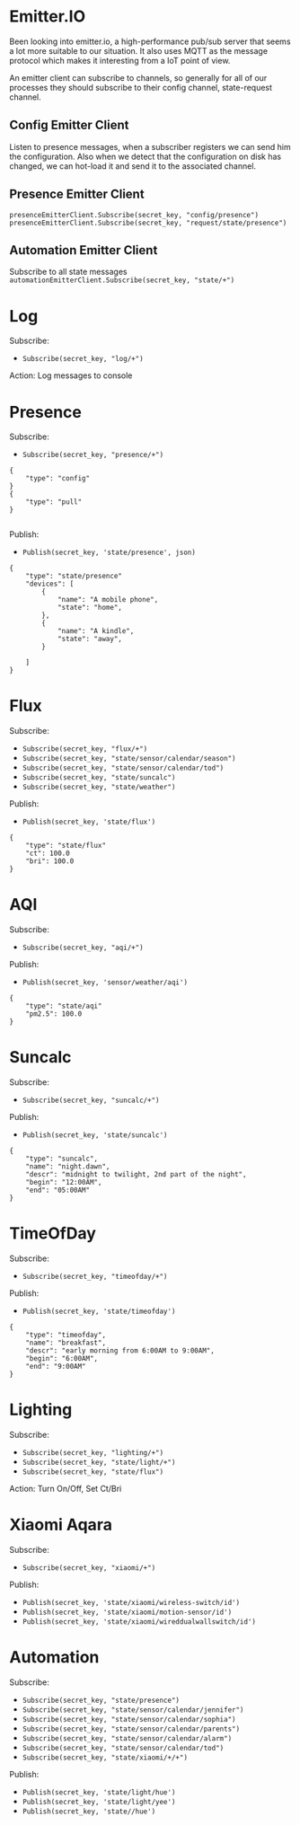 # Emitter.IO

Been looking into emitter.io, a high-performance pub/sub server that seems a lot more suitable
to our situation. It also uses MQTT as the message protocol which makes it interesting from
a IoT point of view.

An emitter client can subscribe to channels, so generally for all of our processes they should
subscribe to their config channel, state-request channel.

## Config Emitter Client
Listen to presence messages, when a subscriber registers we can send him the configuration.
Also when we detect that the configuration on disk has changed, we can hot-load it and send
it to the associated channel.

## Presence Emitter Client

``presenceEmitterClient.Subscribe(secret_key, "config/presence")`` \
``presenceEmitterClient.Subscribe(secret_key, "request/state/presence")``

## Automation Emitter Client

Subscribe to all state messages \
``automationEmitterClient.Subscribe(secret_key, "state/+")``


# Log
  Subscribe: 
  * ``Subscribe(secret_key, "log/+")``

  Action: Log messages to console

# Presence
  Subscribe: 
  * ``Subscribe(secret_key, "presence/+")``

  ```
  {
      "type": "config"
  }
  {
      "type": "pull"
  }
    
  ```
  Publish: 

  * ``Publish(secret_key, 'state/presence', json)``
  
  ```
  {
      "type": "state/presence"
      "devices": [
          {
              "name": "A mobile phone",
              "state": "home",
          },
          {
              "name": "A kindle",
              "state": "away",
          }

      ]
  }
  ```

# Flux
  Subscribe: 
  * ``Subscribe(secret_key, "flux/+")``
  * ``Subscribe(secret_key, "state/sensor/calendar/season")``
  * ``Subscribe(secret_key, "state/sensor/calendar/tod")``
  * ``Subscribe(secret_key, "state/suncalc")``
  * ``Subscribe(secret_key, "state/weather")``


  Publish: 
  * ``Publish(secret_key, 'state/flux')``
  
  ```
  {
      "type": "state/flux"
      "ct": 100.0
      "bri": 100.0
  }
  ```

# AQI
  Subscribe: 
  * ``Subscribe(secret_key, "aqi/+")``

  Publish: 
  * ``Publish(secret_key, 'sensor/weather/aqi')``
  
  ```
  {
      "type": "state/aqi"
      "pm2.5": 100.0
  }
  ```

# Suncalc
  Subscribe: 
  * ``Subscribe(secret_key, "suncalc/+")``

  Publish: 
  * ``Publish(secret_key, 'state/suncalc')``
  
  ```
  {
      "type": "suncalc",
      "name": "night.dawn",
      "descr": "midnight to twilight, 2nd part of the night",
      "begin": "12:00AM",
      "end": "05:00AM"
  }
  ```

# TimeOfDay
  Subscribe:
  * ``Subscribe(secret_key, "timeofday/+")``

  Publish: 
  * ``Publish(secret_key, 'state/timeofday')``
  
  ```
  {
      "type": "timeofday",
      "name": "breakfast",
      "descr": "early morning from 6:00AM to 9:00AM",
      "begin": "6:00AM",
      "end": "9:00AM"
  }
  ```


# Lighting
  Subscribe: 
  * ``Subscribe(secret_key, "lighting/+")``
  * ``Subscribe(secret_key, "state/light/+")``
  * ``Subscribe(secret_key, "state/flux")``

  Action: Turn On/Off, Set Ct/Bri


# Xiaomi Aqara
  Subscribe: 
  * ``Subscribe(secret_key, "xiaomi/+")``

  Publish:
  * ``Publish(secret_key, 'state/xiaomi/wireless-switch/id')``
  * ``Publish(secret_key, 'state/xiaomi/motion-sensor/id')``
  * ``Publish(secret_key, 'state/xiaomi/wireddualwallswitch/id')``

# Automation
  Subscribe: 
  * ``Subscribe(secret_key, "state/presence")``
  * ``Subscribe(secret_key, "state/sensor/calendar/jennifer")``
  * ``Subscribe(secret_key, "state/sensor/calendar/sophia")``
  * ``Subscribe(secret_key, "state/sensor/calendar/parents")``
  * ``Subscribe(secret_key, "state/sensor/calendar/alarm")``
  * ``Subscribe(secret_key, "state/sensor/calendar/tod")``
  * ``Subscribe(secret_key, "state/xiaomi/+/+")``

  Publish:
  * ``Publish(secret_key, 'state/light/hue')``
  * ``Publish(secret_key, 'state/light/yee')``
  * ``Publish(secret_key, 'state//hue')``

